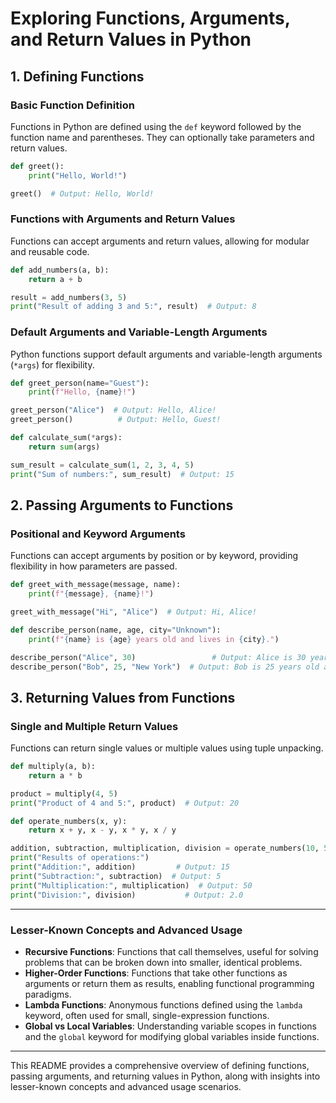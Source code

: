 
# Exploring Functions, Arguments, and Return Values in Python

## 1. Defining Functions

### Basic Function Definition
Functions in Python are defined using the `def` keyword followed by the function name and parentheses. They can optionally take parameters and return values.

```python
def greet():
    print("Hello, World!")

greet()  # Output: Hello, World!
```

### Functions with Arguments and Return Values
Functions can accept arguments and return values, allowing for modular and reusable code.

```python
def add_numbers(a, b):
    return a + b

result = add_numbers(3, 5)
print("Result of adding 3 and 5:", result)  # Output: 8
```

### Default Arguments and Variable-Length Arguments
Python functions support default arguments and variable-length arguments (`*args`) for flexibility.

```python
def greet_person(name="Guest"):
    print(f"Hello, {name}!")

greet_person("Alice")  # Output: Hello, Alice!
greet_person()          # Output: Hello, Guest!

def calculate_sum(*args):
    return sum(args)

sum_result = calculate_sum(1, 2, 3, 4, 5)
print("Sum of numbers:", sum_result)  # Output: 15
```

## 2. Passing Arguments to Functions

### Positional and Keyword Arguments
Functions can accept arguments by position or by keyword, providing flexibility in how parameters are passed.

```python
def greet_with_message(message, name):
    print(f"{message}, {name}!")

greet_with_message("Hi", "Alice")  # Output: Hi, Alice!

def describe_person(name, age, city="Unknown"):
    print(f"{name} is {age} years old and lives in {city}.")

describe_person("Alice", 30)                 # Output: Alice is 30 years old and lives in Unknown.
describe_person("Bob", 25, "New York")  # Output: Bob is 25 years old and lives in New York.
```

## 3. Returning Values from Functions

### Single and Multiple Return Values
Functions can return single values or multiple values using tuple unpacking.

```python
def multiply(a, b):
    return a * b

product = multiply(4, 5)
print("Product of 4 and 5:", product)  # Output: 20

def operate_numbers(x, y):
    return x + y, x - y, x * y, x / y

addition, subtraction, multiplication, division = operate_numbers(10, 5)
print("Results of operations:")
print("Addition:", addition)         # Output: 15
print("Subtraction:", subtraction)  # Output: 5
print("Multiplication:", multiplication)  # Output: 50
print("Division:", division)           # Output: 2.0
```

---

### Lesser-Known Concepts and Advanced Usage

- **Recursive Functions**: Functions that call themselves, useful for solving problems that can be broken down into smaller, identical problems.
- **Higher-Order Functions**: Functions that take other functions as arguments or return them as results, enabling functional programming paradigms.
- **Lambda Functions**: Anonymous functions defined using the `lambda` keyword, often used for small, single-expression functions.
- **Global vs Local Variables**: Understanding variable scopes in functions and the `global` keyword for modifying global variables inside functions.

---

This README provides a comprehensive overview of defining functions, passing arguments, and returning values in Python, along with insights into lesser-known concepts and advanced usage scenarios.
